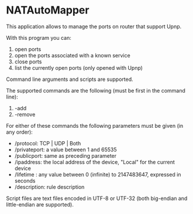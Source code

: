# NATAutoMapper

This application allows to manage the ports on router that support Upnp.

With this program you can:

1) open ports
2) open the ports associated with a known service
3) close ports
4) list the currently open ports (only opened with Upnp)

Command line arguments and scripts are supported.

The supported commands are the following (must be first in the command line):

1) -add
2) -remove

For either of these commands the following parameters must be given (in any order):

- /protocol: TCP | UDP | Both
- /privateport: a value between 1 and 65535
- /publicport: same as preceding parameter
- /ipaddress: the local address of the device, "Local" for the current device
- /lifetime : any value between 0 (infinite) to 2147483647, expressed in seconds
- /description: rule description

Script files are text files encoded in UTF-8 or UTF-32 (both big-endian and little-endian are supported).
